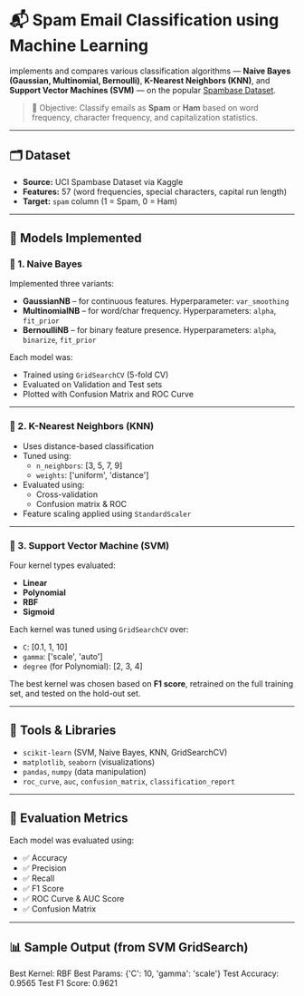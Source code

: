 # 📬 Spam Email Classification using Machine Learning

implements and compares various classification algorithms — **Naive Bayes (Gaussian, Multinomial, Bernoulli)**, **K-Nearest Neighbors (KNN)**, and **Support Vector Machines (SVM)** — on the popular [Spambase Dataset](https://archive.ics.uci.edu/ml/datasets/spambase).

> 🚀 Objective: Classify emails as **Spam** or **Ham** based on word frequency, character frequency, and capitalization statistics.

---

## 🗂️ Dataset

- **Source:** UCI Spambase Dataset via Kaggle
- **Features:** 57 (word frequencies, special characters, capital run length)
- **Target:** `spam` column (1 = Spam, 0 = Ham)

---

## 📌 Models Implemented

### 🔹 1. Naive Bayes
Implemented three variants:
- **GaussianNB** – for continuous features. Hyperparameter: `var_smoothing`
- **MultinomialNB** – for word/char frequency. Hyperparameters: `alpha`, `fit_prior`
- **BernoulliNB** – for binary feature presence. Hyperparameters: `alpha`, `binarize`, `fit_prior`

Each model was:
- Trained using `GridSearchCV` (5-fold CV)
- Evaluated on Validation and Test sets
- Plotted with Confusion Matrix and ROC Curve

---

### 🔹 2. K-Nearest Neighbors (KNN)
- Uses distance-based classification
- Tuned using:
  - `n_neighbors`: [3, 5, 7, 9]
  - `weights`: ['uniform', 'distance']
- Evaluated using:
  - Cross-validation
  - Confusion matrix & ROC
- Feature scaling applied using `StandardScaler`

---

### 🔹 3. Support Vector Machine (SVM)
Four kernel types evaluated:
- **Linear**
- **Polynomial**
- **RBF**
- **Sigmoid**

Each kernel was tuned using `GridSearchCV` over:
- `C`: [0.1, 1, 10]
- `gamma`: ['scale', 'auto']
- `degree` (for Polynomial): [2, 3, 4]

The best kernel was chosen based on **F1 score**, retrained on the full training set, and tested on the hold-out set.

---

## 🔧 Tools & Libraries
- `scikit-learn` (SVM, Naive Bayes, KNN, GridSearchCV)
- `matplotlib`, `seaborn` (visualizations)
- `pandas`, `numpy` (data manipulation)
- `roc_curve`, `auc`, `confusion_matrix`, `classification_report`

---

## 🧪 Evaluation Metrics
Each model was evaluated using:
- ✅ Accuracy
- ✅ Precision
- ✅ Recall
- ✅ F1 Score
- ✅ ROC Curve & AUC Score
- ✅ Confusion Matrix

---

## 📊 Sample Output (from SVM GridSearch)

Best Kernel: RBF
Best Params: {'C': 10, 'gamma': 'scale'}
Test Accuracy: 0.9565
Test F1 Score: 0.9621
